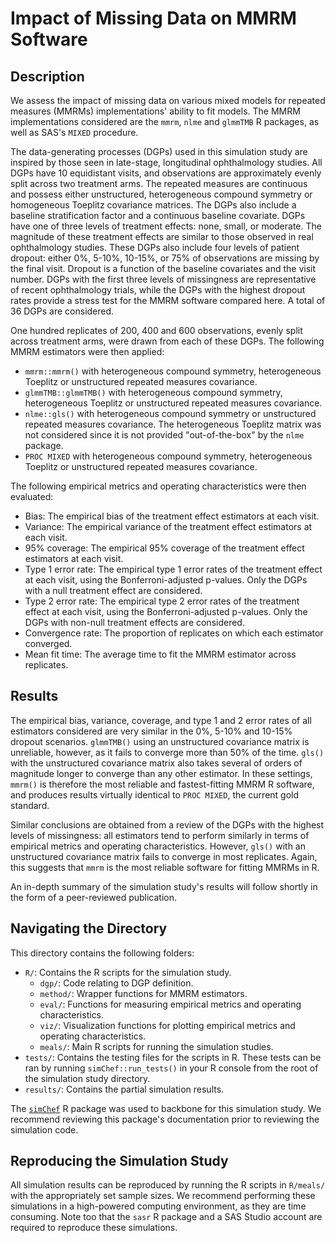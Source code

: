 # Impact of Missing Data on MMRM Software

## Description

We assess the impact of missing data on various mixed models for repeated
measures (MMRMs) implementations' ability to fit models. The MMRM
implementations considered are the `mmrm`, `nlme` and `glmmTMB` R packages, as
well as SAS's `MIXED` procedure.

The data-generating processes (DGPs) used in this simulation study are inspired
by those seen in late-stage, longitudinal ophthalmology studies. All DGPs have
10 equidistant visits, and observations are approximately evenly split across
two treatment arms. The repeated measures are continuous and possess either
unstructured, heterogeneous compound symmetry or homogeneous Toeplitz covariance
matrices. The DGPs also include a baseline stratification factor and a
continuous baseline covariate. DGPs have one of three levels of treatment
effects: none, small, or moderate. The magnitude of these treatment effects are
similar to those observed in real ophthalmology studies. These DGPs also include
four levels of patient dropout: either 0%, 5-10%, 10-15%, or 75% of observations
are missing by the final visit. Dropout is a function of the baseline covariates
and the visit number. DGPs with the first three levels of missingness are
representative of recent ophthalmology trials, while the DGPs with the highest
dropout rates provide a stress test for the MMRM software compared here. A total
of 36 DGPs are considered.

One hundred replicates of 200, 400 and 600 observations, evenly split across
treatment arms, were drawn from each of these DGPs. The following MMRM estimators
were then applied:
- `mmrm::mmrm()` with heterogeneous compound symmetry, heterogeneous Toeplitz or
  unstructured repeated measures covariance.
- `glmmTMB::glmmTMB()` with heterogeneous compound symmetry, heterogeneous
  Toeplitz or unstructured repeated measures covariance.
- `nlme::gls()` with heterogeneous compound symmetry or unstructured repeated
  measures covariance. The heterogeneous Toeplitz matrix was not considered
  since it is not provided "out-of-the-box" by the `nlme` package.
- `PROC MIXED` with heterogeneous compound symmetry, heterogeneous Toeplitz or
  unstructured repeated measures covariance.

The following empirical metrics and operating characteristics were then
evaluated:
- Bias: The empirical bias of the treatment effect estimators at each visit.
- Variance: The empirical variance of the treatment effect estimators at each
  visit.
- 95% coverage: The empirical 95% coverage of the treatment effect estimators at
  each visit.
- Type 1 error rate: The empirical type 1 error rates of the treatment effect at
  each visit, using the Bonferroni-adjusted p-values. Only the DGPs with a null
  treatment effect are considered.
- Type 2 error rate: The empirical type 2 error rates of the treatment effect at
  each visit, using the Bonferroni-adjusted p-values. Only the DGPs with
  non-null treatment effects are considered.
- Convergence rate: The proportion of replicates on which each estimator
  converged.
- Mean fit time: The average time to fit the MMRM estimator across replicates.

## Results

The empirical bias, variance, coverage, and type 1 and 2 error rates of all
estimators considered are very similar in the 0%, 5-10% and 10-15% dropout
scenarios. `glmmTMB()` using an unstructured covariance matrix is unreliable,
however, as it fails to converge more than 50% of the time. `gls()` with the
unstructured covariance matrix also takes several of orders of magnitude longer
to converge than any other estimator. In these settings, `mmrm()` is therefore
the most reliable and fastest-fitting MMRM R software, and produces results
virtually identical to `PROC MIXED`, the current gold standard.

Similar conclusions are obtained from a review of the DGPs with the highest
levels of missingness: all estimators tend to perform similarly in terms of
empirical metrics and operating characteristics. However, `gls()` with an
unstructured covariance matrix fails to converge in most replicates. Again, this
suggests that `mmrm` is the most reliable software for fitting MMRMs in R.

An in-depth summary of the simulation study's results will follow shortly in the
form of a peer-reviewed publication.

## Navigating the Directory

This directory contains the following folders:

- `R/`: Contains the R scripts for the simulation study.
  - `dgp/`: Code relating to DGP definition.
  - `method/`: Wrapper functions for MMRM estimators.
  - `eval/`: Functions for measuring empirical metrics and operating
    characteristics.
  - `viz/`: Visualization functions for plotting empirical metrics and operating
    characteristics.
  - `meals/`: Main R scripts for running the simulation studies.
- `tests/`: Contains the testing files for the scripts in R. These tests can be
  ran by running `simChef::run_tests()` in your R console from the root of the
  simulation study directory.
- `results/`: Contains the partial simulation results.

The [`simChef`](https://github.com/Yu-Group/simChef) R package was used to
backbone for this simulation study. We recommend reviewing this package's
documentation prior to reviewing the simulation code.

## Reproducing the Simulation Study

All simulation results can be reproduced by running the R scripts in `R/meals/`
with the appropriately set sample sizes. We recommend performing these
simulations in a high-powered computing environment, as they are time consuming.
Note too that the `sasr` R package and a SAS Studio account are required to
reproduce these simulations.
